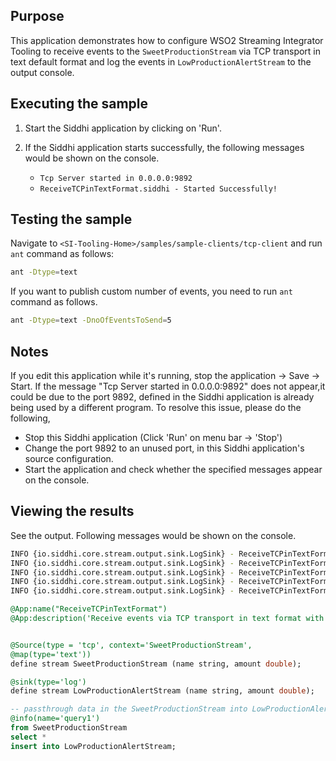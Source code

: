 ## Purpose
This application demonstrates how to configure WSO2 Streaming Integrator Tooling to receive events to the `SweetProductionStream` via TCP transport in text default format and log the events in `LowProductionAlertStream` to the  output  console.

## Executing the sample

1. Start the Siddhi application by clicking on 'Run'.
2. If the Siddhi application starts successfully, the following messages would be shown on the console.

    * `Tcp Server started in 0.0.0.0:9892`
    * `ReceiveTCPinTextFormat.siddhi - Started Successfully!`

## Testing the sample

Navigate to `<SI-Tooling-Home>/samples/sample-clients/tcp-client` and run `ant` command as follows:

```bash
ant -Dtype=text
```

If you want to publish custom number of events, you need to run `ant` command as follows.

```bash
ant -Dtype=text -DnoOfEventsToSend=5
```

## Notes

If you edit this application while it's running, stop the application -> Save -> Start.
If the message "Tcp Server started in 0.0.0.0:9892" does not appear,it could be due to the port 9892, defined in the Siddhi application is already being used by a different program. To resolve this issue, please do the following,

* Stop this Siddhi application (Click 'Run' on menu bar -> 'Stop')
* Change the port 9892 to an unused port, in this Siddhi application's source configuration.
* Start the application and check whether the specified messages appear on the console.

## Viewing the results

See the output. Following messages would be shown on the console.

```bash
INFO {io.siddhi.core.stream.output.sink.LogSink} - ReceiveTCPinTextFormat : LowProductionAlertStream : Event{timestamp=1512990726372, data=[Eclair, 2171.0], isExpired=false}
INFO {io.siddhi.core.stream.output.sink.LogSink} - ReceiveTCPinTextFormat : LowProductionAlertStream : Event{timestamp=1512990727362, data=[Froyo, 1155.0], isExpired=false}
INFO {io.siddhi.core.stream.output.sink.LogSink} - ReceiveTCPinTextFormat : LowProductionAlertStream : Event{timestamp=1512990728363, data=[Gingerbread, 8840.0], isExpired=false}
INFO {io.siddhi.core.stream.output.sink.LogSink} - ReceiveTCPinTextFormat : LowProductionAlertStream : Event{timestamp=1512990729363, data=[Marshmallow, 7400.0], isExpired=false}
INFO {io.siddhi.core.stream.output.sink.LogSink} - ReceiveTCPinTextFormat : LowProductionAlertStream : Event{timestamp=1512990730364, data=[Cupcake, 889.0], isExpired=false}
```

```sql
@App:name("ReceiveTCPinTextFormat")
@App:description('Receive events via TCP transport in text format with default mapping and view the output on the console.')


@Source(type = 'tcp', context='SweetProductionStream',
@map(type='text'))
define stream SweetProductionStream (name string, amount double);

@sink(type='log')
define stream LowProductionAlertStream (name string, amount double);

-- passthrough data in the SweetProductionStream into LowProductionAlertStream
@info(name='query1')
from SweetProductionStream
select *
insert into LowProductionAlertStream;
```
